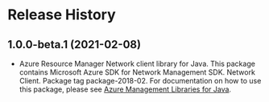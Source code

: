 # Release History

## 1.0.0-beta.1 (2021-02-08)

- Azure Resource Manager Network client library for Java. This package contains Microsoft Azure SDK for Network Management SDK. Network Client. Package tag package-2018-02. For documentation on how to use this package, please see [Azure Management Libraries for Java](https://aka.ms/azsdk/java/mgmt).
